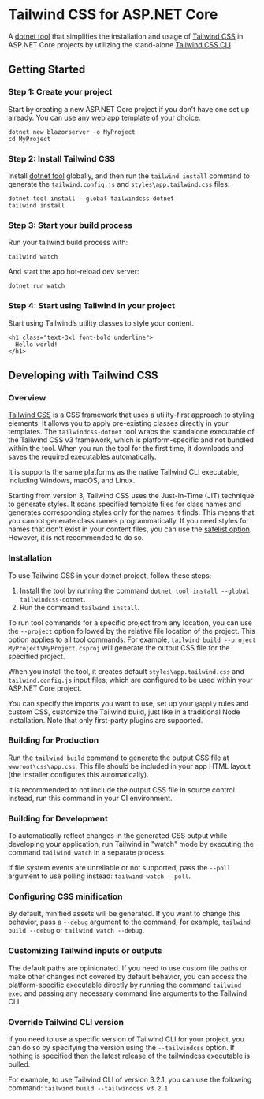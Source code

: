 # Tailwind CSS for ASP.NET Core

A [dotnet tool](https://www.nuget.org/packages/tailwindcss-dotnet) that simplifies the installation and usage of [Tailwind CSS](https://tailwindcss.com) in ASP.NET Core projects by utilizing the stand-alone [Tailwind CSS CLI](https://github.com/tailwindlabs/tailwindcss/tree/master/standalone-cli).

## Getting Started

### Step 1: Create your project

Start by creating a new ASP.NET Core project if you don’t have one set up already. You can use any web app template of your choice.

```
dotnet new blazorserver -o MyProject
cd MyProject
```

### Step 2: Install Tailwind CSS

Install [dotnet tool](https://www.nuget.org/packages/tailwindcss-dotnet) globally, and then run the `tailwind install` command to generate the `tailwind.config.js` and `styles\app.tailwind.css` files:

```
dotnet tool install --global tailwindcss-dotnet
tailwind install
```

### Step 3: Start your build process

Run your tailwind build process with:

```
tailwind watch
```

And start the app hot-reload dev server:

```
dotnet run watch
```

### Step 4: Start using Tailwind in your project

Start using Tailwind’s utility classes to style your content.

```csrazor
<h1 class="text-3xl font-bold underline">
  Hello world!
</h1>
```

## Developing with Tailwind CSS

### Overview

[Tailwind CSS](https://tailwindcss.com) is a CSS framework that uses a utility-first approach to styling elements. It allows you to apply pre-existing classes directly in your templates. The `tailwindcss-dotnet` tool wraps the standalone executable of the Tailwind CSS v3 framework, which is platform-specific and not bundled within the tool. When you run the tool for the first time, it downloads and saves the required executables automatically.

It is supports the same platforms as the native Tailwind CLI executable, including Windows, macOS, and Linux.

Starting from version 3, Tailwind CSS uses the Just-In-Time (JIT) technique to generate styles. It scans specified template files for class names and generates corresponding styles only for the names it finds. This means that you cannot generate class names programmatically. If you need styles for names that don't exist in your content files, you can use the [safelist option](https://tailwindcss.com/docs/content-configuration#safelisting-classes). However, it is not recommended to do so.

### Installation

To use Tailwind CSS in your dotnet project, follow these steps:

1. Install the tool by running the command `dotnet tool install --global tailwindcss-dotnet`.
2. Run the command `tailwind install`.

To run tool commands for a specific project from any location, you can use the `--project` option followed by the relative file location of the project. This option applies to all tool commands. For example, `tailwind build --project MyProject\MyProject.csproj` will generate the output CSS file for the specified project.

When you install the tool, it creates default `styles\app.tailwind.css` and `tailwind.config.js` input files, which are configured to be used within your ASP.NET Core project.

You can specify the imports you want to use, set up your `@apply` rules and custom CSS, customize the Tailwind build, just like in a traditional Node installation. Note that only first-party plugins are supported.

### Building for Production

Run the `tailwind build` command to generate the output CSS file at `wwwroot\css\app.css`. This file should be included in your app HTML layout (the installer configures this automatically).

It is recommended to not include the output CSS file in source control. Instead, run this command in your CI environment.

### Building for Development

To automatically reflect changes in the generated CSS output while developing your application, run Tailwind in "watch" mode by executing the command `tailwind watch` in a separate process.

If file system events are unreliable or not supported, pass the `--poll` argument to use polling instead: `tailwind watch --poll`.

### Configuring CSS minification

By default, minified assets will be generated. If you want to change this behavior, pass a `--debug` argument to the command, for example, `tailwind build --debug` or `tailwind watch --debug`.

### Customizing Tailwind inputs or outputs

The default paths are opinionated. If you need to use custom file paths or make other changes not covered by default behavior, you can access the platform-specific executable directly by running the command `tailwind exec` and passing any necessary command line arguments to the Tailwind CLI.

### Override Tailwind CLI version

If you need to use a specific version of Tailwind CLI for your project, you can do so by specifying the version using the `--tailwindcss` option. If nothing is specified then the latest release of the tailwindcss executable is pulled.

For example, to use Tailwind CLI of version 3.2.1, you can use the following command:
`tailwind build --tailwindcss v3.2.1`
